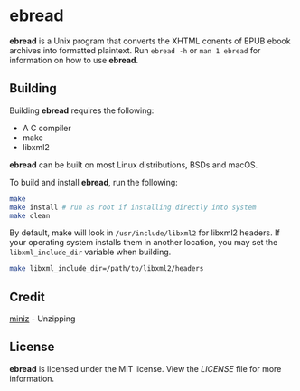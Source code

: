 # ebread
**ebread** is a Unix program that converts the XHTML conents of EPUB ebook
archives into formatted plaintext. Run `ebread -h` or `man 1 ebread` for
information on how to use **ebread**.

## Building
Building **ebread** requires the following:
* A C compiler
* make
* libxml2

**ebread** can be built on most Linux distributions, BSDs and macOS.

To build and install **ebread**, run the following:
```bash
make
make install # run as root if installing directly into system
make clean
```
By default, make will look in `/usr/include/libxml2` for libxml2 headers. If
your operating system installs them in another location, you may set the
`libxml_include_dir` variable when building.
```bash
make libxml_include_dir=/path/to/libxml2/headers
```

## Credit
[miniz](https://github.com/richgel999/miniz) - Unzipping

## License
**ebread** is licensed under the MIT license. View the *LICENSE* file for more
information.
